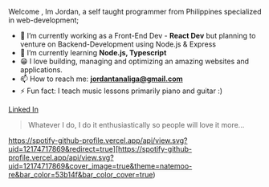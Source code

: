 Welcome , Im Jordan, a self taught programmer from Philippines specialized in web-development;

- 🔭 I’m currently working as a Front-End Dev - **React Dev** but planning to venture on Backend-Development using Node.js & Express
- 🌱 I’m currently learning **Node.js, Typescript**
- 😁 I love building, managing and optimizing an amazing websites and applications.
- 📫 How to reach me: **jordantanaliga@gmail.com**
- ⚡ Fun fact: I teach music lessons primarily piano and guitar :) 

[Linked In](https://www.linkedin.com/in/jordan-tanaliga-664b801a3/)


> Whatever I do, I do it enthusiastically so people will love it more...


https://spotify-github-profile.vercel.app/api/view.svg?uid=12174717869&redirect=true][https://spotify-github-profile.vercel.app/api/view.svg?uid=12174717869&cover_image=true&theme=natemoo-re&bar_color=53b14f&bar_color_cover=true)
